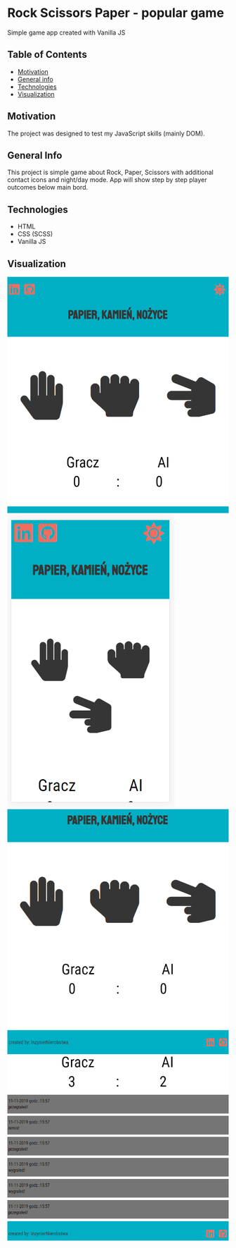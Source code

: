 # Rock Scissors Paper - popular game
Simple game app created with Vanilla JS

## Table of Contents
* [Motivation](#motivation)
* [General info](#general-info)
* [Technologies](#technologies)
* [Visualization](#setup)

## Motivation
The project was designed to test my JavaScript skills (mainly DOM).

## General Info
This project is simple game about Rock, Paper, Scissors with additional contact icons and night/day mode. App will show step by step player outcomes below main bord.
## Technologies

* HTML
* CSS (SCSS)
* Vanilla JS 

## Visualization
![Presentation 1](https://github.com/InzynierNierobstwa/rock_scissors_paper/blob/master/screen/2019-11-11%2015_51_30-Window.png)
![Presentation 2](https://github.com/InzynierNierobstwa/rock_scissors_paper/blob/master/screen/2019-11-11%2015_56_52-Window.png)
![Presentation 3](https://github.com/InzynierNierobstwa/rock_scissors_paper/blob/master/screen/2019-11-11%2015_57_16-Window.png)
![Presentation 4](https://github.com/InzynierNierobstwa/rock_scissors_paper/blob/master/screen/2019-11-11%2015_57_37-Window.png)
